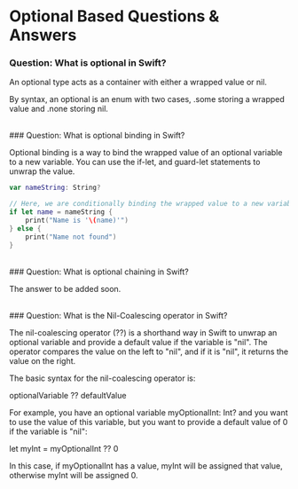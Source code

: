 # Optional Based Questions & Answers

### Question: What is optional in Swift?

An optional type acts as a container with either a wrapped value or nil. 

By syntax, an optional is an enum with two cases, .some storing a wrapped value and .none storing nil.


<br>
### Question: What is optional binding in Swift?

Optional binding is a way to bind the wrapped value of an optional variable to a new variable. You can use the if-let, and guard-let statements to unwrap the value.

```swift
var nameString: String?

// Here, we are conditionally binding the wrapped value to a new variable called name.
if let name = nameString {
    print("Name is '\(name)'")
} else {
    print("Name not found")
}
```

<br>
### Question: What is optional chaining in Swift?

The answer to be added soon.


<br>
### Question: What is the Nil-Coalescing operator in Swift?

The nil-coalescing operator (??) is a shorthand way in Swift to unwrap an optional variable and provide a default value if the variable is "nil". The operator compares the value on the left to "nil", and if it is "nil", it returns the value on the right.

The basic syntax for the nil-coalescing operator is:

optionalVariable ?? defaultValue

For example, you have an optional variable myOptionalInt: Int? and you want to use the value of this variable, but you want to provide a default value of 0 if the variable is "nil":

let myInt = myOptionalInt ?? 0

In this case, if myOptionalInt has a value, myInt will be assigned that value, otherwise myInt will be assigned 0.
